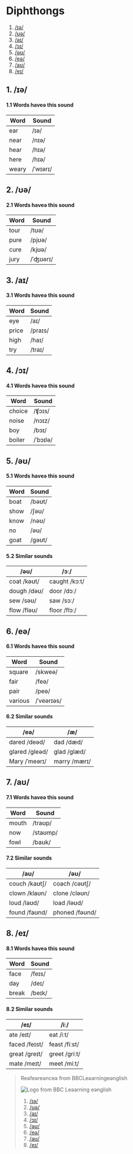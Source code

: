 
# Diphthongs

1. [/ɪə/](#user-content-1-ɪə)
2. [/ʊə/](#user-content-2-ʊə)
3. [/aɪ/](#user-content-3-aɪ)
4. [/ɔɪ/](#user-content-4-ɔɪ)
5. [/əʊ/](#user-content-5-əʊ)
6. [/eə/](#user-content-6-eə)
7. [/aʊ/](#user-content-7-aʊ)
8. [/eɪ/](#user-content-7-eɪ)

## 1. /ɪə/

#### 1.1 Words haveə this sound

|  Word   |  Sound      |
|---------|-------------|
|  ear    |  /ɪə/       |
|  near   |  /nɪə/      |
|  hear   |  /hɪə/      |
|  here   |  /hɪə/      |
|  weary  |  /ˈwɪərɪ/   |

## 2. /ʊə/

#### 2.1 Words haveə this sound

|  Word |  Sound   |
|-------|----------|
|  tour |  /tʊə/   |
|  pure |  /pjʊə/  |
|  cure |  /kjʊə/  |
|  jury |  /ˈʤʊərɪ/ |

## 3. /aɪ/

#### 3.1 Words haveə this sound

|   Word   |  Sound   |
|----------|----------|
|   eye    |  /aɪ/    |
|   price  |  /praɪs/ |
|   high   |  /haɪ/   |
|   try    |  /traɪ/  |

## 4. /ɔɪ/

#### 4.1 Words haveə this sound

|  Word    | Sound    |
|----------|----------|
|  choice  | /ʧɔɪs/   |
|  noise   | /nɔɪz/   |
|  boy     | /bɔɪ/    |
|  boiler  | /ˈbɔɪlə/ |

## 5. /əʊ/

#### 5.1 Words haveə this sound

|    Word     |    Sound      |
|-------------|---------------|
|    boat     |    /bəʊt/     |
|    show     |    /ʃəʊ/      |
|    know     |    /nəʊ/      |
|    no       |    /əʊ/       |
|    goat     |    /gəʊt/     |

#### 5.2 Similar sounds

|      /əʊ/        |        /ɔː/         |
|------------------|---------------------|
| coat   /kəʊt/    |     caught /kɔːt/   |
| dough  /dəʊ/     |     door   /dɔː/    |
| sew    /səʊ/     |     saw    /sɔː/    |
| flow   /fləʊ/    |     floor  /flɔː/   |

## 6. /eə/

#### 6.1 Words haveə this sound

|  Word    | Sound      |
|----------|------------|
|  square  | /skweə/    |
|  fair    | /feə/      |
|  pair    | /peə/      |
|  various | /ˈveərɪəs/ |

#### 6.2 Similar sounds

|      /eə/        |        /æ/          |
|------------------|---------------------|
| dared   /deəd/   |     dad /dæd/       |
| glared  /gleəd/  |     glad /glæd/     |
| Mary    /ˈmeərɪ/ |     marry /mærɪ/    |

## 7. /aʊ/

#### 7.1 Words haveə this sound

|  Word  |  Sound    |
|--------|-----------|
|  mouth |  /traʊp/  |
|  now   |  /staʊmp/ |
|  fowl  |  /baʊk/   |

#### 7.2 Similar sounds

|      /aʊ/        |        /əʊ/         |
|------------------|---------------------|
| couch   /kaʊtʃ/  |     coach /cəʊtʃ/   |
| clown   /klaʊn/  |     clone /cləʊn/   |
| loud    /laʊd/   |     load /ləʊd/     |
| found   /faʊnd/  |     phoned /fəʊnd/  |

## 8. /eɪ/

#### 8.1 Words haveə this sound

|  Word  |  Sound    |
|--------|-----------|
|  face  |  /feɪs/   |
|  day   |  /deɪ/    |
|  break |  /beɪk/   |

#### 8.2 Similar sounds

|      /eɪ/      |        /iː/       |
|----------------|-------------------|
| ate   /eɪt/    |     eat /iːt/     |
| faced /feɪst/  |     feast /fiːst/ |
| great /greɪt/  |     greet /griːt/ |
| mate  /meɪt/   |     meet /miːt/   |


> Reəfeəreənceə from BBCLeəarningeənglish
>
> ![Logo from BBC Leəarning eənglish][logo]
> 1. [/ɪə/][ɪə]
> 2. [/ʊə/][ʊə]
> 3. [/aɪ/][aɪ]
> 4. [/ɔɪ/][ɔɪ]
> 5. [/əʊ/][əʊ]
> 6. [/eə/][eə]
> 7. [/aʊ/][aʊ]
> 8. [/eɪ/][eɪ]

[logo]:http://static.bbci.co.uk/frameworks/barlesque/3.20.5/orb/4/img/bbc-blocks-dark.png

[ɪə]:http://www.bbc.co.uk/learningenglish/english/features/pronunciation/diphthongs1
[ʊə]:http://www.bbc.co.uk/learningenglish/english/features/pronunciation/diphthongs2
[aɪ]:http://www.bbc.co.uk/learningenglish/english/features/pronunciation/diphthongs3
[ɔɪ]:http://www.bbc.co.uk/learningenglish/english/features/pronunciation/diphthongs4
[əʊ]:http://www.bbc.co.uk/learningenglish/english/features/pronunciation/diphthongs5
[eə]:http://www.bbc.co.uk/learningenglish/english/features/pronunciation/diphthongs6
[aʊ]:http://www.bbc.co.uk/learningenglish/english/features/pronunciation/diphthongs7
[eɪ]:http://www.bbc.co.uk/learningenglish/english/features/pronunciation/diphthongs8
